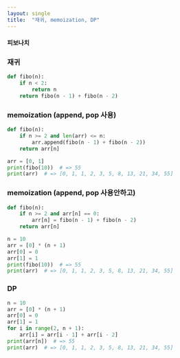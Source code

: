 ```yaml
---
layout: single
title:  "재귀, memoization, DP"
---
```


#### 피보나치
### 재귀
```py
def fibo(n):
    if n < 2:
        return n
    return fibo(n - 1) + fibo(n - 2)
```
### memoization (append, pop 사용)
```py
def fibo(n):
    if n >= 2 and len(arr) <= n:
        arr.append(fibo(n - 1) + fibo(n - 2))
    return arr[n]

arr = [0, 1]
print(fibo(10))  # => 55 
print(arr)  # => [0, 1, 1, 2, 3, 5, 8, 13, 21, 34, 55]
```
### memoization (append, pop 사용안하고)
```py
def fibo(n):
    if n >= 2 and arr[n] == 0:
        arr[n] = fibo(n - 1) + fibo(n - 2)
    return arr[n]

n = 10
arr = [0] * (n + 1)
arr[0] = 0
arr[1] = 1
print(fibo(10))  # => 55 
print(arr)  # => [0, 1, 1, 2, 3, 5, 8, 13, 21, 34, 55]
```
### DP
```py
n = 10
arr = [0] * (n + 1)
arr[0] = 0
arr[1] = 1
for i in range(2, n + 1):
    arr[i] = arr[i - 1] + arr[i - 2]
print(arr[n])  # => 55 
print(arr)  # => [0, 1, 1, 2, 3, 5, 8, 13, 21, 34, 55]
```
